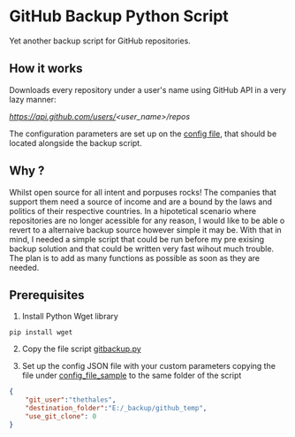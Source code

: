# GitHub Backup Python Script

Yet another backup script for GitHub repositories. 

## How it works

Downloads every repository under a user's name using GitHub API in a very lazy manner:

*https://api.github.com/users/<user_name>/repos*

The configuration parameters are set up on the [config file](config_file_sample/config.json), that should be located alongside the backup script.


## Why ?

Whilst open source for all intent and porpuses rocks! The companies that support them need a source of income and are a bound by the laws and politics of their respective countries. In a hipotetical scenario where repositories are no longer acessible for any reason, I would like to be able o revert to a alternaive backup source however simple it may be.
With that in mind, I needed a simple script that could be run before my pre exising backup solution and that could be written very fast wihout much trouble. The plan is to add as many functions as possible as soon as they are needed.

## Prerequisites

1. Install Python Wget library
```
pip install wget
```
2. Copy the file script [gitbackup.py](gitbackup.py) 

3. Set up the config JSON file with your custom parameters copying the file under [config_file_sample](config_file_sample/config.json) to the same folder of the script

```JSON
{
    "git_user":"thethales",
    "destination_folder":"E:/_backup/github_temp",
    "use_git_clone": 0
}
```
